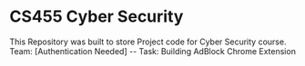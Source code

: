 # CS455 Cyber Security
This Repository was built to store Project code for Cyber Security course. <br />
Team: [Authentication Needed] -- Task: Building AdBlock Chrome Extension
